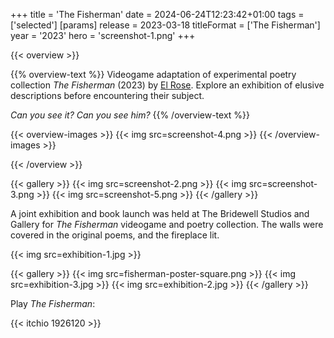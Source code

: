 +++
title = 'The Fisherman'
date = 2024-06-24T12:23:42+01:00
tags = ['selected']
[params]
    release = 2023-03-18
    titleFormat = ['The Fisherman']
    year = '2023'
    hero = 'screenshot-1.png'
+++

{{< overview >}}

{{% overview-text %}}
Videogame adaptation of experimental poetry collection *The Fisherman* (2023) by [El Rose](https://www.instagram.com/el.rose.official). Explore an exhibition of elusive descriptions before encountering their subject.

*Can you see it? Can you see him?*
{{% /overview-text %}}

{{< overview-images >}}
{{< img src=screenshot-4.png >}}
{{< /overview-images >}}

{{< /overview >}}

{{< gallery >}}
{{< img src=screenshot-2.png >}}
{{< img src=screenshot-3.png >}}
{{< img src=screenshot-5.png >}}
{{< /gallery >}}

A joint exhibition and book launch was held at The Bridewell Studios and Gallery for *The Fisherman* videogame and poetry collection. The walls were covered in the original poems, and the fireplace lit.

{{< img src=exhibition-1.jpg >}}

{{< gallery >}}
{{< img src=fisherman-poster-square.png >}}
{{< img src=exhibition-3.jpg >}}
{{< img src=exhibition-2.jpg >}}
{{< /gallery >}}

Play *The Fisherman*:

{{< itchio 1926120 >}}